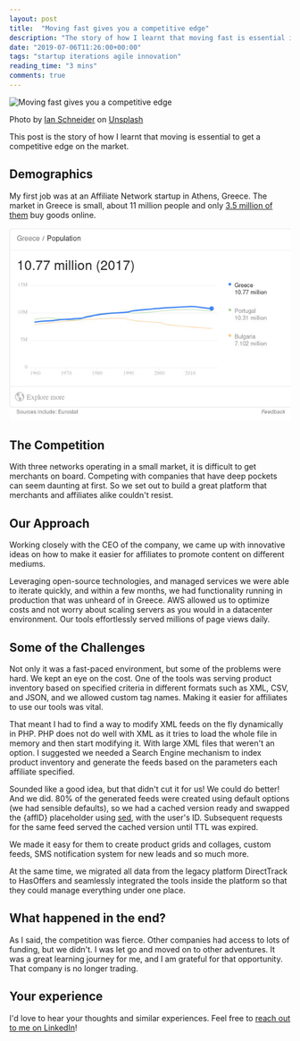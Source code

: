 ```yaml
---
layout: post
title:  "Moving fast gives you a competitive edge"
description: "The story of how I learnt that moving fast is essential in corporate world."
date: "2019-07-06T11:26:00+00:00"
tags: "startup iterations agile innovation"
reading_time: "3 mins"
comments: true
---
```


![Moving fast gives you a competitive edge](/assets/images/posts/moving-fast-gives-you-a-competitive-edge.jpg "Moving fast gives you a competitive edge")

Photo by [Ian Schneider](https://unsplash.com/@goian?utm_source=unsplash&utm_medium=referral&utm_content=creditCopyText) on [Unsplash](https://unsplash.com/search/photos/perfect?utm_source=unsplash&utm_medium=referral&utm_content=creditCopyText)

This post is the story of how I learnt that moving is essential to get a competitive edge on the market.

## Demographics

My first job was at an Affiliate Network startup in Athens, Greece. The market in Greece is small, about 11 million people and only [3.5 million of them](https://www.export.gov/article?id=Greece-eCommerce-Overview) buy goods online.

![Greece's population is about 11 million people](/assets/images/posts/greek-population.jpg "Greece's population is about 11 million people")

## The Competition

With three networks operating in a small market, it is difficult to get merchants on board. Competing with companies that have deep pockets can seem daunting at first. So we set out to build a great platform that merchants and affiliates alike couldn't resist.

## Our Approach

Working closely with the CEO of the company, we came up with innovative ideas on how to make it easier for affiliates to promote content on different mediums.

Leveraging open-source technologies, and managed services we were able to iterate quickly, and within a few months, we had functionality running in production that was unheard of in Greece. AWS allowed us to optimize costs and not worry about scaling servers as you would in a datacenter environment. Our tools effortlessly served millions of page views daily.

## Some of the Challenges

Not only it was a fast-paced environment, but some of the problems were hard. We kept an eye on the cost. One of the tools was serving product inventory based on specified criteria in different formats such as XML, CSV, and JSON, and we allowed custom tag names. Making it easier for affiliates to use our tools was vital.

That meant I had to find a way to modify XML feeds on the fly dynamically in PHP. PHP does not do well with XML as it tries to load the whole file in memory and then start modifying it. With large XML files that weren't an option. I suggested we needed a Search Engine mechanism to index product inventory and generate the feeds based on the parameters each affiliate specified.

Sounded like a good idea, but that didn't cut it for us! We could do better! And we did. 80% of the generated feeds were created using default options (we had sensible defaults), so we had a cached version ready and swapped the {affID} placeholder using [sed](https://linux.die.net/man/1/sed), with the user's ID. Subsequent requests for the same feed served the cached version until TTL was expired.

We made it easy for them to create product grids and collages, custom feeds, SMS notification system for new leads and so much more.

At the same time, we migrated all data from the legacy platform DirectTrack to HasOffers and seamlessly integrated the tools inside the platform so that they could manage everything under one place.

## What happened in the end?

As I said, the competition was fierce. Other companies had access to lots of funding, but we didn't. I was let go and moved on to other adventures. It was a great learning journey for me, and I am grateful for that opportunity. That company is no longer trading.

## Your experience

I'd love to hear your thoughts and similar experiences. Feel free to [reach out to me on LinkedIn](https://www.linkedin.com/in/georgios-g-279883115/)!
